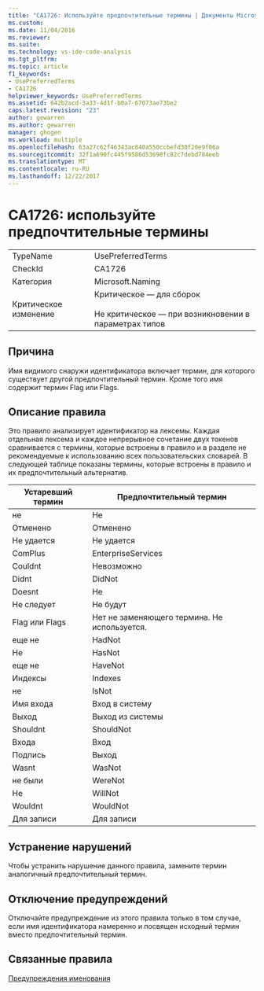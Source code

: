 ```yaml
---
title: "CA1726: Используйте предпочтительные термины | Документы Microsoft"
ms.custom: 
ms.date: 11/04/2016
ms.reviewer: 
ms.suite: 
ms.technology: vs-ide-code-analysis
ms.tgt_pltfrm: 
ms.topic: article
f1_keywords:
- UsePreferredTerms
- CA1726
helpviewer_keywords: UsePreferredTerms
ms.assetid: 642b2acd-3a33-4d1f-b0a7-67073ae73be2
caps.latest.revision: "23"
author: gewarren
ms.author: gewarren
manager: ghogen
ms.workload: multiple
ms.openlocfilehash: 63a27c62f46343ac840a550ccbefd30f20e9f06a
ms.sourcegitcommit: 32f1a690fc445f9586d53698fc82c7debd784eeb
ms.translationtype: MT
ms.contentlocale: ru-RU
ms.lasthandoff: 12/22/2017
---
```

# <a name="ca1726-use-preferred-terms"></a>CA1726: используйте предпочтительные термины
|||  
|-|-|  
|TypeName|UsePreferredTerms|  
|CheckId|CA1726|  
|Категория|Microsoft.Naming|  
|Критическое изменение|Критическое — для сборок<br /><br /> Не критическое — при возникновении в параметрах типов|  
  
## <a name="cause"></a>Причина  
 Имя видимого снаружи идентификатора включает термин, для которого существует другой предпочтительный термин. Кроме того имя содержит термин Flag или Flags.  
  
## <a name="rule-description"></a>Описание правила  
 Это правило анализирует идентификатор на лексемы. Каждая отдельная лексема и каждое непрерывное сочетание двух токенов сравнивается с термины, которые встроены в правило и в разделе не рекомендуемые к использованию всех пользовательских словарей. В следующей таблице показаны термины, которые встроены в правило и их предпочтительный альтернатив.  
  
|Устаревший термин|Предпочтительный термин|  
|-------------------|--------------------|  
|не|Не|  
|Отменено|Отменено|  
|Не удается|Не удается|  
|ComPlus|EnterpriseServices|  
|Couldnt|Невозможно|  
|Didnt|DidNot|  
|Doesnt|Не|  
|Не следует|Не будут|  
|Flag или Flags|Нет не заменяющего термина. Не используется.|  
|еще не|HadNot|  
|Не|HasNot|  
|еще не|HaveNot|  
|Индексы|Indexes|  
|не|IsNot|  
|Имя входа|Вход в систему|  
|Выход|Выход из системы|  
|Shouldnt|ShouldNot|  
|Входа|Вход|  
|Подпись|Выход|  
|Wasnt|WasNot|  
|не были|WereNot|  
|Не|WillNot|  
|Wouldnt|WouldNot|  
|Для записи|Для записи|  
  
## <a name="how-to-fix-violations"></a>Устранение нарушений  
 Чтобы устранить нарушение данного правила, замените термин аналогичный предпочтительный термин.  
  
## <a name="when-to-suppress-warnings"></a>Отключение предупреждений  
 Отключайте предупреждение из этого правила только в том случае, если имя идентификатора намеренно и посвящен исходный термин вместо предпочтительный термин.  
  
## <a name="related-rules"></a>Связанные правила  
 [Предупреждения именования](../code-quality/naming-warnings.md)